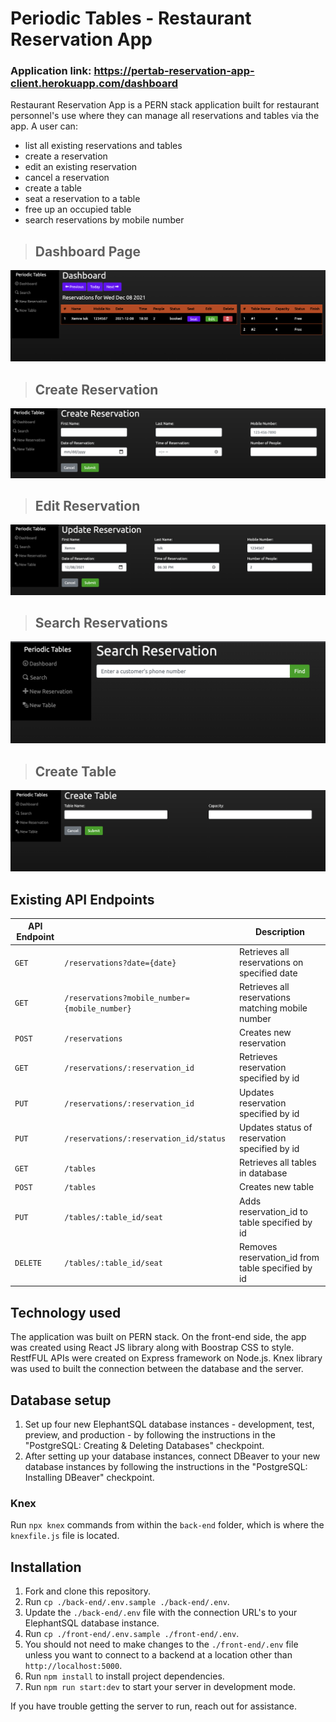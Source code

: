 # Periodic Tables - Restaurant Reservation App

### Application link: https://pertab-reservation-app-client.herokuapp.com/dashboard

Restaurant Reservation App is a PERN stack application built for restaurant personnel's use where they can manage all reservations and tables via the app. A user can:
- list all existing reservations and tables
- create a reservation
- edit an existing reservation
- cancel a reservation
- create a table
- seat a reservation to a table
- free up an occupied table
- search reservations by mobile number

> ## Dashboard Page
![](screenshots/2021-12-08-12-40-36.png)

> ## Create Reservation
![](screenshots/2021-12-08-12-42-56.png)

> ## Edit Reservation
![](screenshots/2021-12-08-12-45-03.png)

> ## Search Reservations
![](screenshots/2021-12-08-12-46-36.png)

> ## Create Table
![](screenshots/2021-12-08-12-49-00.png)


## Existing API Endpoints

|         API Endpoint|     | Description                                                      |
| ------ | ------------------------------ | ---------------------------------------------------------------- |
| `GET`   | `/reservations?date={date}`   | Retrieves all reservations on specified date |
| `GET`   | `/reservations?mobile_number={mobile_number}`   | Retrieves all reservations matching mobile number |
| `POST`   | `/reservations`   | Creates new reservation |
| `GET`   | `/reservations/:reservation_id`   | Retrieves reservation specified by id|
| `PUT`   | `/reservations/:reservation_id`   | Updates reservation specified by id|
| `PUT`   | `/reservations/:reservation_id/status`   | Updates status of reservation specified by id| 
| `GET`   | `/tables`   | Retrieves all tables in database |
| `POST`   | `/tables`   | Creates new table | 
| `PUT`   | `/tables/:table_id/seat`   | Adds reservation_id to table specified by id |
| `DELETE`   | `/tables/:table_id/seat`   | Removes reservation_id from table specified by id |


## Technology used
The application was built on PERN stack. On the front-end side, the app was created using React JS library along with Boostrap CSS to style. RestfFUL APIs were created on Express framework on Node.js. Knex library was used to built the connection between the database and the server.

## Database setup

1. Set up four new ElephantSQL database instances - development, test, preview, and production - by following the instructions in the "PostgreSQL: Creating & Deleting Databases" checkpoint.
1. After setting up your database instances, connect DBeaver to your new database instances by following the instructions in the "PostgreSQL: Installing DBeaver" checkpoint.

### Knex

Run `npx knex` commands from within the `back-end` folder, which is where the `knexfile.js` file is located.

## Installation

1. Fork and clone this repository.
1. Run `cp ./back-end/.env.sample ./back-end/.env`.
1. Update the `./back-end/.env` file with the connection URL's to your ElephantSQL database instance.
1. Run `cp ./front-end/.env.sample ./front-end/.env`.
1. You should not need to make changes to the `./front-end/.env` file unless you want to connect to a backend at a location other than `http://localhost:5000`.
1. Run `npm install` to install project dependencies.
1. Run `npm run start:dev` to start your server in development mode.

If you have trouble getting the server to run, reach out for assistance.